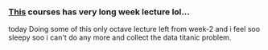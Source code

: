 ### [This](https://www.coursera.org/learn/machine-learning) courses has very long week lecture lol...
today Doing some of this only octave lecture left from week-2 and i feel soo sleepy soo i can't do any more and collect the data titanic problem.
